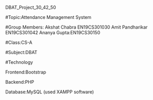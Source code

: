 DBAT_Project_30_42_50

#Topic:Attendance Management System

#Group Members:
              Akshat Chabra EN19CS301030
              Amit Pandharikar EN19CS301042
              Ananya Gupta:EN19CS30150
              
#Class:CS-A

#Subject:DBAT

#Technology

Frontend:Bootstrap

Backend:PHP

Database:MySQL (used XAMPP software)

